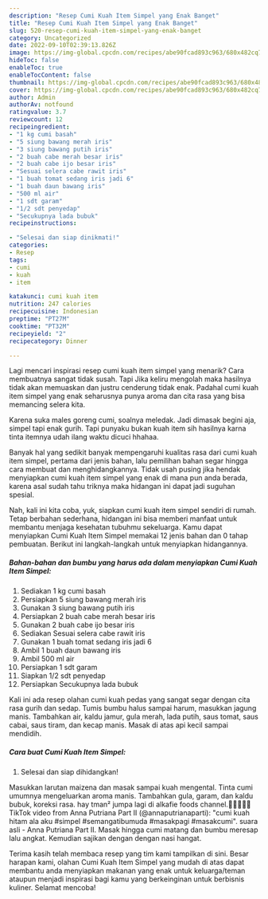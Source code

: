 ```yaml
---
description: "Resep Cumi Kuah Item Simpel yang Enak Banget"
title: "Resep Cumi Kuah Item Simpel yang Enak Banget"
slug: 520-resep-cumi-kuah-item-simpel-yang-enak-banget
category: Uncategorized
date: 2022-09-10T02:39:13.826Z
image: https://img-global.cpcdn.com/recipes/abe90fcad893c963/680x482cq70/cumi-kuah-item-simpel-foto-resep-utama.jpg
hideToc: false
enableToc: true
enableTocContent: false
thumbnail: https://img-global.cpcdn.com/recipes/abe90fcad893c963/680x482cq70/cumi-kuah-item-simpel-foto-resep-utama.jpg
cover: https://img-global.cpcdn.com/recipes/abe90fcad893c963/680x482cq70/cumi-kuah-item-simpel-foto-resep-utama.jpg
author: Admin
authorAv: notfound
ratingvalue: 3.7
reviewcount: 12
recipeingredient:
- "1 kg cumi basah"
- "5 siung bawang merah iris"
- "3 siung bawang putih iris"
- "2 buah cabe merah besar iris"
- "2 buah cabe ijo besar iris"
- "Sesuai selera cabe rawit iris"
- "1 buah tomat sedang iris jadi 6"
- "1 buah daun bawang iris"
- "500 ml air"
- "1 sdt garam"
- "1/2 sdt penyedap"
- "Secukupnya lada bubuk"
recipeinstructions:

- "Selesai dan siap dinikmati!"
categories:
- Resep
tags:
- cumi
- kuah
- item

katakunci: cumi kuah item 
nutrition: 247 calories
recipecuisine: Indonesian
preptime: "PT27M"
cooktime: "PT32M"
recipeyield: "2"
recipecategory: Dinner

---
```



Lagi mencari inspirasi resep cumi kuah item simpel yang menarik? Cara membuatnya sangat tidak susah. Tapi Jika keliru mengolah maka hasilnya tidak akan memuaskan dan justru cenderung tidak enak. Padahal cumi kuah item simpel yang enak seharusnya punya aroma dan cita rasa yang bisa memancing selera kita.


Karena suka males goreng cumi, soalnya meledak. Jadi dimasak begini aja, simpel tapi enak gurih. Tapi punyaku bukan kuah item sih hasilnya karna tinta itemnya udah ilang waktu dicuci hhahaa.

Banyak hal yang sedikit banyak mempengaruhi kualitas rasa dari cumi kuah item simpel, pertama dari jenis bahan, lalu pemilihan bahan segar hingga cara membuat dan menghidangkannya. Tidak usah pusing jika hendak menyiapkan cumi kuah item simpel yang enak di mana pun anda berada, karena asal sudah tahu triknya maka hidangan ini dapat jadi suguhan spesial.


Nah, kali ini kita coba, yuk, siapkan cumi kuah item simpel sendiri di rumah. Tetap berbahan sederhana, hidangan ini bisa memberi manfaat untuk membantu menjaga kesehatan tubuhmu sekeluarga. Kamu dapat menyiapkan Cumi Kuah Item Simpel memakai 12 jenis bahan dan 0 tahap pembuatan. Berikut ini langkah-langkah untuk menyiapkan hidangannya.

<!--inarticleads1-->

##### Bahan-bahan dan bumbu yang harus ada dalam menyiapkan Cumi Kuah Item Simpel:

1. Sediakan 1 kg cumi basah
1. Persiapkan 5 siung bawang merah iris
1. Gunakan 3 siung bawang putih iris
1. Persiapkan 2 buah cabe merah besar iris
1. Gunakan 2 buah cabe ijo besar iris
1. Sediakan Sesuai selera cabe rawit iris
1. Gunakan 1 buah tomat sedang iris jadi 6
1. Ambil 1 buah daun bawang iris
1. Ambil 500 ml air
1. Persiapkan 1 sdt garam
1. Siapkan 1/2 sdt penyedap
1. Persiapkan Secukupnya lada bubuk


Kali ini ada resep olahan cumi kuah pedas yang sangat segar dengan cita rasa gurih dan sedap. Tumis bumbu halus sampai harum, masukkan jagung manis. Tambahkan air, kaldu jamur, gula merah, lada putih, saus tomat, saus cabai, saus tiram, dan kecap manis. Masak di atas api kecil sampai mendidih. 

<!--inarticleads2-->

##### Cara buat Cumi Kuah Item Simpel:


1. Selesai dan siap dihidangkan!

Masukkan larutan maizena dan masak sampai kuah mengental. Tinta cumi umumnya mengeluarkan aroma manis. Tambahkan gula, garam, dan kaldu bubuk, koreksi rasa. hay tman² jumpa lagi di alkafie foods channel.🥰🥰🥰🥰🥰 TikTok video from Anna Putriana Part II (@annaputrianaparti): &#34;cumi kuah hitam ala aku #simpel #semangatibumuda #masakpagi #masakcumi&#34;. suara asli - Anna Putriana Part II. Masak hingga cumi matang dan bumbu meresap lalu angkat. Kemudian sajikan dengan dengan nasi hangat. 

Terima kasih telah membaca resep yang tim kami tampilkan di sini. Besar harapan kami, olahan Cumi Kuah Item Simpel yang mudah di atas dapat membantu anda menyiapkan makanan yang enak untuk keluarga/teman ataupun menjadi inspirasi bagi kamu yang berkeinginan untuk berbisnis kuliner. Selamat mencoba!
